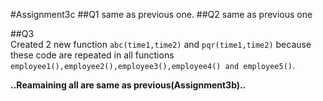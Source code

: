 #Assignment3c
##Q1
   same as previous one. 
##Q2
   same as previous one
   
##Q3                 
   Created 2 new  function `abc(time1,time2)` and `pqr(time1,time2)` because these code are repeated in all functions `employee1(),employee2(),employee3(),employee4() and employee5()`.
   
   **..Reamaining all are same as previous(Assignment3b)..**
